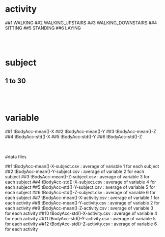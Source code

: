 #  activity

##1 WALKING
##2 WALKING_UPSTAIRS
##3 WALKING_DOWNSTAIRS
##4 SITTING
##5 STANDING
##6 LAYING

<br><br>

#  subject
## 1 to 30
<br><br>

# variable
 
##1 tBodyAcc-mean()-X
##2 tBodyAcc-mean()-Y
##3 tBodyAcc-mean()-Z
##4 tBodyAcc-std()-X
##5 tBodyAcc-std()-Y
##6 tBodyAcc-std()-Z

<br><br>
#data files

##1 tBodyAcc-mean()-X-subject.csv : average of variable 1 for each subject 
##2 tBodyAcc-mean()-Y-subject.csv : average of variable 2 for each subject 
##3 tBodyAcc-mean()-Z-subject.csv : average of variable 3 for each subject 
##4 tBodyAcc-std()-X-subject.csv : average of variable 4 for each subject 
##5 tBodyAcc-std()-Y-subject.csv : average of variable 5 for each subject 
##6 tBodyAcc-std()-Z-subject.csv : average of variable 6 for each subject 
##7 tBodyAcc-mean()-X-activity.csv : average of variable 1 for each activity 
##8 tBodyAcc-mean()-Y-activity.csv : average of variable 2 for each activity
##9 tBodyAcc-mean()-Z-activity.csv : average of variable 3 for each activity
##10 tBodyAcc-std()-X-activity.csv : average of variable 4 for each activity
##11 tBodyAcc-std()-Y-activity.csv : average of variable 5 for each activity
##12 tBodyAcc-std()-Z-activity.csv : average of variable 6 for each activity


